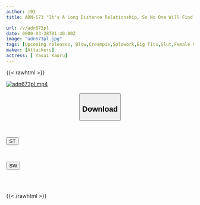 ```yaml
---
author: j91
title: ADN-673 "It's A Long Distance Relationship, So No One Will Find Out, Right?" Even Though I Have A Girlfriend, My Senior In The Club Forced Me To Have Sex Without A Condom, And I Was So Crazy About It That I Was Completely Drained.

url: /v/adn673pl
date: 0000-03-28T01:40:00Z
image: "adn673pl.jpg"
tags: [Upcoming releases, Blow,Creampie,Solowork,Big Tits,Slut,Female College Student	]
maker: [Attackers]
actress: [ Yasui Kaoru]
---
```



{{< rawhtml >}}

<div class="video" data-videoid="pending_link.html">
    <a href="javascript:;">
        <img src="/v/adn673pl/adn673pl.jpg" width="WIDTH" height="HEIGHT" alt="adn673pl.mp4" loading="lazy">
    </a>
</div>

<script type="text/javascript" src="https://j91.asia/asset/on-demand-pend.js"></script>

<br>
  <link rel="stylesheet" href="https://j91.asia/asset/bs5.css">
  
  <center>
  <button class="btn btn-primary" type="button" data-bs-toggle="collapse" data-bs-target=".multi-collapse" aria-expanded="false" aria-controls="multiCollapseExample1 multiCollapseExample2"><h2>Download</h2></button></center>
</p>
<div class="row">
  <div class="col">
    <div class="collapse multi-collapse" id="multiCollapseExample1">
      <div class="card card-body">
	      	      <br>
<div class="buttons">  
<p><a href="https://j91.asia/pending_link.html" target="_blank"><button class="btn-hover color-3"><i class="fa fa-download"></i> ST</button></a></p></div>
    </div>
  </div>
</div>
  <div class="col">
    <div class="collapse multi-collapse" id="multiCollapseExample2">
      <div class="card card-body">
	      <br>
<div class="buttons">
<p><a href="https://j91.asia/pending_link.html" target="_blank"><button class="btn-hover color-2"><i class="fa fa-download"></i> SW</button></a></p></div>
<br><br>
      </div>
    </div>
  </div>
</div>

{{< /rawhtml >}}